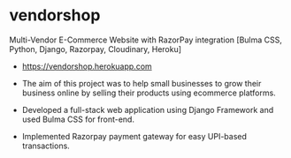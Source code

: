 # vendorshop
Multi-Vendor E-Commerce Website with RazorPay integration [Bulma CSS, Python, Django, Razorpay, Cloudinary, Heroku]
- https://vendorshop.herokuapp.com

- The aim of this project was to help small businesses to grow their business online by selling their products using ecommerce platforms.
- Developed a full-stack web application using Django Framework and used Bulma CSS for front-end.
- Implemented Razorpay payment gateway for easy UPI-based transactions.
